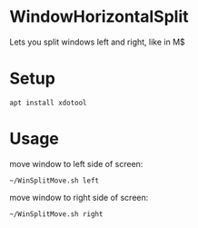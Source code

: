 # WindowHorizontalSplit
Lets you split windows left and right, like in M$

# Setup
    apt install xdotool

# Usage
move window to left side of screen:

    ~/WinSplitMove.sh left
move window to right side of screen:

    ~/WinSplitMove.sh right
